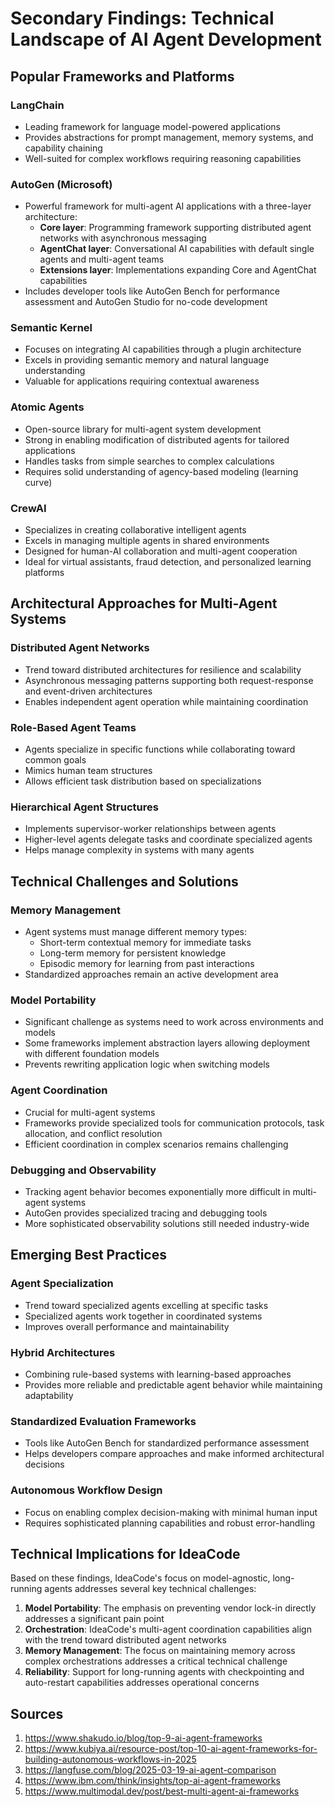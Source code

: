 # Secondary Findings: Technical Landscape of AI Agent Development

## Popular Frameworks and Platforms

### LangChain
- Leading framework for language model-powered applications
- Provides abstractions for prompt management, memory systems, and capability chaining
- Well-suited for complex workflows requiring reasoning capabilities

### AutoGen (Microsoft)
- Powerful framework for multi-agent AI applications with a three-layer architecture:
  - **Core layer**: Programming framework supporting distributed agent networks with asynchronous messaging
  - **AgentChat layer**: Conversational AI capabilities with default single agents and multi-agent teams
  - **Extensions layer**: Implementations expanding Core and AgentChat capabilities
- Includes developer tools like AutoGen Bench for performance assessment and AutoGen Studio for no-code development

### Semantic Kernel
- Focuses on integrating AI capabilities through a plugin architecture
- Excels in providing semantic memory and natural language understanding
- Valuable for applications requiring contextual awareness

### Atomic Agents
- Open-source library for multi-agent system development
- Strong in enabling modification of distributed agents for tailored applications
- Handles tasks from simple searches to complex calculations
- Requires solid understanding of agency-based modeling (learning curve)

### CrewAI
- Specializes in creating collaborative intelligent agents
- Excels in managing multiple agents in shared environments
- Designed for human-AI collaboration and multi-agent cooperation
- Ideal for virtual assistants, fraud detection, and personalized learning platforms

## Architectural Approaches for Multi-Agent Systems

### Distributed Agent Networks
- Trend toward distributed architectures for resilience and scalability
- Asynchronous messaging patterns supporting both request-response and event-driven architectures
- Enables independent agent operation while maintaining coordination

### Role-Based Agent Teams
- Agents specialize in specific functions while collaborating toward common goals
- Mimics human team structures
- Allows efficient task distribution based on specializations

### Hierarchical Agent Structures
- Implements supervisor-worker relationships between agents
- Higher-level agents delegate tasks and coordinate specialized agents
- Helps manage complexity in systems with many agents

## Technical Challenges and Solutions

### Memory Management
- Agent systems must manage different memory types:
  - Short-term contextual memory for immediate tasks
  - Long-term memory for persistent knowledge
  - Episodic memory for learning from past interactions
- Standardized approaches remain an active development area

### Model Portability
- Significant challenge as systems need to work across environments and models
- Some frameworks implement abstraction layers allowing deployment with different foundation models
- Prevents rewriting application logic when switching models

### Agent Coordination
- Crucial for multi-agent systems
- Frameworks provide specialized tools for communication protocols, task allocation, and conflict resolution
- Efficient coordination in complex scenarios remains challenging

### Debugging and Observability
- Tracking agent behavior becomes exponentially more difficult in multi-agent systems
- AutoGen provides specialized tracing and debugging tools
- More sophisticated observability solutions still needed industry-wide

## Emerging Best Practices

### Agent Specialization
- Trend toward specialized agents excelling at specific tasks
- Specialized agents work together in coordinated systems
- Improves overall performance and maintainability

### Hybrid Architectures
- Combining rule-based systems with learning-based approaches
- Provides more reliable and predictable agent behavior while maintaining adaptability

### Standardized Evaluation Frameworks
- Tools like AutoGen Bench for standardized performance assessment
- Helps developers compare approaches and make informed architectural decisions

### Autonomous Workflow Design
- Focus on enabling complex decision-making with minimal human input
- Requires sophisticated planning capabilities and robust error-handling

## Technical Implications for IdeaCode

Based on these findings, IdeaCode's focus on model-agnostic, long-running agents addresses several key technical challenges:

1. **Model Portability**: The emphasis on preventing vendor lock-in directly addresses a significant pain point
2. **Orchestration**: IdeaCode's multi-agent coordination capabilities align with the trend toward distributed agent networks
3. **Memory Management**: The focus on maintaining memory across complex orchestrations addresses a critical technical challenge
4. **Reliability**: Support for long-running agents with checkpointing and auto-restart capabilities addresses operational concerns

## Sources
1. https://www.shakudo.io/blog/top-9-ai-agent-frameworks
2. https://www.kubiya.ai/resource-post/top-10-ai-agent-frameworks-for-building-autonomous-workflows-in-2025
3. https://langfuse.com/blog/2025-03-19-ai-agent-comparison
4. https://www.ibm.com/think/insights/top-ai-agent-frameworks
5. https://www.multimodal.dev/post/best-multi-agent-ai-frameworks